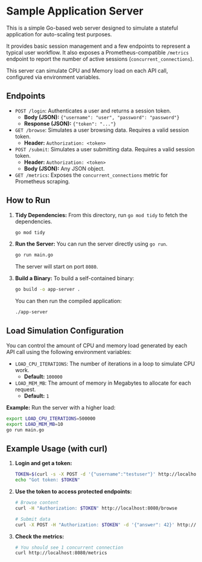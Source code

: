 # Sample Application Server

This is a simple Go-based web server designed to simulate a stateful application for auto-scaling test purposes.

It provides basic session management and a few endpoints to represent a typical user workflow. It also exposes a Prometheus-compatible `/metrics` endpoint to report the number of active sessions (`concurrent_connections`).

This server can simulate CPU and Memory load on each API call, configured via environment variables.

## Endpoints

-   `POST /login`: Authenticates a user and returns a session token.
    -   **Body (JSON):** `{"username": "user", "password": "password"}`
    -   **Response (JSON):** `{"token": "..."}`
-   `GET /browse`: Simulates a user browsing data. Requires a valid session token.
    -   **Header:** `Authorization: <token>`
-   `POST /submit`: Simulates a user submitting data. Requires a valid session token.
    -   **Header:** `Authorization: <token>`
    -   **Body (JSON):** Any JSON object.
-   `GET /metrics`: Exposes the `concurrent_connections` metric for Prometheus scraping.

## How to Run

1.  **Tidy Dependencies:**
    From this directory, run `go mod tidy` to fetch the dependencies.

    ```sh
    go mod tidy
    ```

2.  **Run the Server:**
    You can run the server directly using `go run`.

    ```sh
    go run main.go
    ```

    The server will start on port `8080`.

3.  **Build a Binary:**
    To build a self-contained binary:

    ```sh
    go build -o app-server .
    ```

    You can then run the compiled application:

    ```sh
    ./app-server
    ```

## Load Simulation Configuration

You can control the amount of CPU and memory load generated by each API call using the following environment variables:

-   `LOAD_CPU_ITERATIONS`: The number of iterations in a loop to simulate CPU work.
    -   **Default:** `100000`
-   `LOAD_MEM_MB`: The amount of memory in Megabytes to allocate for each request.
    -   **Default:** `1`

**Example:** Run the server with a higher load:
```sh
export LOAD_CPU_ITERATIONS=500000
export LOAD_MEM_MB=10
go run main.go
```

## Example Usage (with curl)

1.  **Login and get a token:**
    ```sh
    TOKEN=$(curl -s -X POST -d '{"username":"testuser"}' http://localhost:8080/login | jq -r .token)
    echo "Got token: $TOKEN"
    ```

2.  **Use the token to access protected endpoints:**
    ```sh
    # Browse content
    curl -H "Authorization: $TOKEN" http://localhost:8080/browse

    # Submit data
    curl -X POST -H "Authorization: $TOKEN" -d '{"answer": 42}' http://localhost:8080/submit
    ```

3.  **Check the metrics:**
    ```sh
    # You should see 1 concurrent connection
    curl http://localhost:8080/metrics
    ```
